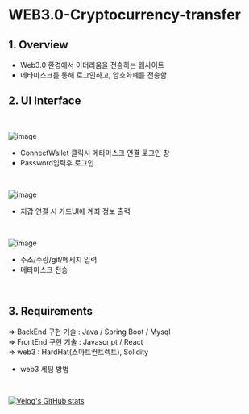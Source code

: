 # WEB3.0-Cryptocurrency-transfer

## 1. Overview
- Web3.0 환경에서 이더리움을 전송하는 웹사이트
- 메타마스크를 통해 로그인하고, 암호화폐를 전송함

## 2. UI Interface
<br>

![image](https://user-images.githubusercontent.com/40832965/187368151-e9000d10-7234-4e71-ba4a-ab29a82f84c7.png)
<br>
- ConnectWallet 클릭시 메타마스크 연결 로그인 창
- Password입력후 로그인


<br>

![image](https://user-images.githubusercontent.com/40832965/187368327-f932c287-60e0-488b-a086-5c21917a4bc0.png)
<br>
- 지갑 연결 시 카드UI에 계좌 정보 출력

<br>

![image](https://user-images.githubusercontent.com/40832965/187368406-afbb5b28-f009-436c-8fdd-bdbe987b1a4a.png)
<br>

- 주소/수량/gif/메세지 입력
- 메타마스크 전송

<br>

## 3. Requirements



 => BackEnd 구현 기술 : Java / Spring Boot / Mysql <br>
 => FrontEnd 구현 기술 : Javascript / React <br>
 => web3 : HardHat(스마트컨트렉트), Solidity
 
 * web3 세팅 방법 
 <br>
  
  [![Velog's GitHub stats](https://velog-readme-stats.vercel.app/api?name=dongzooo&tag=Robsten)](https://velog.io/@dongzooo/%EB%B8%94%EB%A1%9D%EC%B2%B4%EC%9D%B8-web3.0-%EA%B0%9C%EB%B0%9C%EC%9D%84-%EB%8F%84%EC%99%80%EC%A3%BC%EB%8A%94-%EC%84%B8%ED%8C%85-Hardhat)
